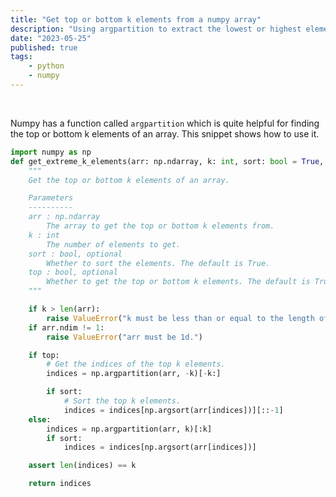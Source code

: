 ```yaml
---
title: "Get top or bottom k elements from a numpy array"
description: "Using argpartition to extract the lowest or highest elements of an array."
date: "2023-05-25"
published: true
tags: 
    - python
    - numpy
---
```


<br>

Numpy has a function called `argpartition` which is quite helpful for finding the top or bottom k elements of an array. This snippet shows how to use it.

```py
import numpy as np
def get_extreme_k_elements(arr: np.ndarray, k: int, sort: bool = True, top: bool = True):
	"""
	Get the top or bottom k elements of an array.

	Parameters
	----------
	arr : np.ndarray
		The array to get the top or bottom k elements from.
	k : int 
		The number of elements to get.
	sort : bool, optional
		Whether to sort the elements. The default is True.
	top : bool, optional
		Whether to get the top or bottom k elements. The default is True.
	"""

	if k > len(arr):
		raise ValueError("k must be less than or equal to the length of arr.")
	if arr.ndim != 1:
		raise ValueError("arr must be 1d.")

	if top:
		# Get the indices of the top k elements.
		indices = np.argpartition(arr, -k)[-k:]

		if sort:
			# Sort the top k elements.
			indices = indices[np.argsort(arr[indices])][::-1]
	else:
		indices = np.argpartition(arr, k)[:k]
		if sort:
			indices = indices[np.argsort(arr[indices])]

	assert len(indices) == k

	return indices



	


	
```